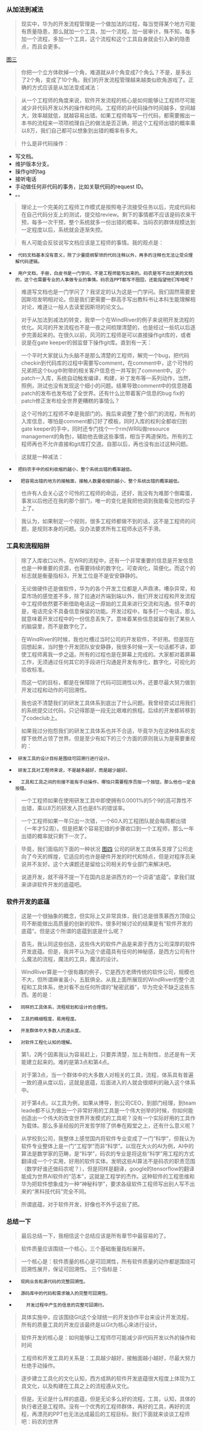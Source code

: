 ### 从加法到减法
> 现实中，华为的开发流程管理是一个做加法的过程，每当觉得某个地方可能有质量隐患，那么就加一个工具，加一个流程，加一层审计，殊不知，每多加一个流程，多加一个工具，这个流程和这个工具自身就会引入新的隐患点，而且会更多。

[图三](https://timgsa.baidu.com/timg?image&quality=80&size=b9999_10000&sec=1553537285821&di=af04656f551bb2c2854a14f045d4d47c&imgtype=0&src=http%3A%2F%2F5b0988e595225.cdn.sohucs.com%2Fimages%2F20170927%2Ff720e18b8bac4681a7b24a0608d2e0f8.jpeg)

> 你把一个立方体砍掉一个角，难道就从8个角变成7个角么？不是，是多出了2个角，变成了10个角。我们的开发流程管理越来越类似砍角游戏了。正确的方式应该是从加法变成减法：

> 从一个工程师的角度来说，软件开发流程的核心是如何能够让工程师尽可能减少非代码开发以外的操作和时间。工程师的非代码操作时间越多，空间越大，效率越就低，就越容易出错。如果工程师每写一行代码，都需要搬出一本书的流程来一项项梳理自己的做法是否正确，把这个工程师出错的概率乘以8万，我们自己都可以想象到出错的概率有多大。

> 什么是非代码操作：
* 写文档。
* 维护版本分支。
* 操作git的tag
* 接听电话
* 手动做任何非代码的事务，比如关联代码的request ID。
* 。。
> 理论上一个完美的工程师工作模式是按照电子流接受任务以后，完成代码和在自己代码分支上的测试，提交给review。剩下的事情都不应该是码农来干预，每多一次干预，整个系统就多一份出错的概率。当码农的群体规模达到一定程度以后，系统就会逐渐失控。

> 有人可能会反驳说写文档应该是工程师的事情。我的观点是：
*      代码文档基本没有意义，除了少量提纲挈领的代码注释以外，再多的注释也无法让受众理解代码逻辑。
*      用户文档，手册，白皮书是一门学问，不是工程师能写出来的。码农是写不出优美的文档的，这个也需要专业的人事做专业的事情。码农连PPT都写不囫囵，还能指望他们写啥呢？

> 难道写文档也是一门学问了？我坚定的认为这是一门学问。我们固然需要爱因斯坦发明相对论。但是我们更需要一群高手写出教科书让本科生能理解相对论，难道让一般人去读爱因斯坦的论文么。

> 对于从加法到减法的转变，我举一个在WindRiver的例子来说明开发流程的优化。风河的开发流程也不是一夜之间梳理清楚的，也是经过一些坑以后逐步完善起来的。在很久以前，风河的工程师是可以直接操作git库的，或者说是在gate keeper的弱监督下操作git库。直到有一天：

> 一个平时大家就认为头脑不是那么清楚的工程师，解完一个bug，把代码checkin到代码库的过程中需要写comment，在comment中，这个可怜的兄弟把这个bug中附带的相关客户信息也一并写到了comment中。这个patch一入库，系统自动触发编译，构建，补丁发布等一系列动作，当然，照例，测试也没有发现这个细小的问题。结果导致comment中的信息随着patch的发布也发布给了全世界。还有什么比带着客户信息的bug fix的patch修正发布给全世界更糟糕的事情么？

> 这个可怜的工程师不幸是我部门的。我后来调整了整个部门的流程，所有的入库信息，哪怕是comment都订好了模板，同时入库的权利全都收归到gate keeper的手中，同时还专门找个一个rm(WR叫做resource management的角色)，辅助他去做这些事情，相当于两道保险。所有的工程师再也不允许直接和git库打交道。自那以后，再也没有出过这种问题。

> 这就是一种减法：
*      把码农手中的权利收缩的越小，整个系统出错的概率越低。
*       把容易出错的地方的接触面，接触人数量收缩的越小，整个系统出错的概率越低。

> 也许有人会关心这个可怜的工程师的命运，还好，我没有为难那个倒霉蛋，事发以后他还在我的那个部门，唯一的变化是我把他调到我能看见他的位子上了。

> 我认为，如果制定一个规则，很多工程师都做不到的话，这不是工程师的问题，是规则本身的问题。没办法要求所有工程师永远不手滑。

### 工具和流程陷阱
> 除了入库收口以外，在WR的流程中，还有一个非常重要的信息是开发信息也是一种重要的资源，也需要持续的数字化，可查询化，简便化。而这个的标志就是衡量指标3，开发工位是不是安安静静的。

> 无论做硬件还是做软件，华为的各个开发工位都是人声鼎沸，嘈杂异常，和菜市场的感觉差不多，除了拉通对齐端到端以外，我们开发过程和开发流程中工程师依然要不断借助电话这一原始的工具来进行交流和沟通。但不幸的是，电话完全不具备信息保留的功能。开发过程中，每多打一个电话，那么就意味着开发过程中的一份信息丢失了。意味着某些信息就留存到了某些人的脑袋里，而不是数字化了。

> 在WindRiver的时候，我也吐槽过当时公司的开发软件，不好用。但是现在回想起来，当时整个开发团队安安静静，我很多时候一天一句话都不讲，即使工程师离我一步之遥。所有的过程也是在屏幕上完成的。大家都对着屏幕工作，无须通过任何其它的手段进行沟通是开发有序化，数字化，可视化的验收标准。

> 而这一切的目标，都是在保障除了代码可回溯性以外，还要尽最大努力做到开发过程和动作的可回溯性。

> 我也说不清楚我们的研发工具体系到底出了什么问题。我曾经尝试过用我们的系统提交过代码，只记得那是一段无比艰难的旅程。后续的开发都转移到了codeclub上。

> 如果我过分抱怨我们的研发工具体系也并不合适，毕竟华为在这种体系的支撑下依然占领了世界。但是至少有如下的三个方面的原则我认为是需要重视的：
*      研发工具的设计目标是围绕可回溯行进行设计。
*      研发工具对工程师来说，不是越多越好，而是越少越好。
*       工具和工具之间的衔接不能有手动操作，哪怕只需要程序员按一个按钮，那么他也一定会按错。
> 一个工程师如果在使用研发工具中即使拥有0.0001%的5个9的高可靠性不出错，乘以8万的研发人员也是8%的错误率。

> 一个工程师如果一年只出一次错，一个60人的工程团队就会每周都出错（一年才52周）。但是把某个容易犯错的步骤收口到一个工程师，那么一年出错的概率就只剩下一次了。

> 毕竟，我们面临的下面的一种状况
[图四](http://image.huawei.com/tiny-lts/v1/images/f3b1825ed8b447dc3901_554x246.jpg@900-0-90-f.jpg)
> 公司的研发工具体系支撑了公司走向了今天的辉煌，它适应的也许是硬件开发的时代和特点，但是对程序员来说并不友好。这个大课题还是留给公司相关的专业部门来解决吧。

> 说道开发，就不得不提一下在国内总是讲西方的一个词语“底蕴”。拿我们就来讲讲软件开发的底蕴吧。

### 软件开发的底蕴
> 这是一个很抽象的概念，但实际上又非常具体，我们总是很羡慕西方顶级公司不断能做出高质量的创新的软件。很多时候讨论的结果是有“软件开发的底蕴”。但是这个所谓的底蕴到底是什么呢？

> 首先，我认同这些创造，这些伟大的软件产品是来源于西方公司深厚的软件开发底蕴。但是，我并不认为这个底蕴具有任何的神秘感，是西方公司有什么魔法的流程，魔法的工具，魔法的设计。

> WindRiver算是一个很有趣的例子，它是西方老牌传统的软件公司，规模也不大，但所谓麻雀虽小，五脏俱全。从我上面所展现的WindRiver的整个流程和工具体系，绝对看不出任何所谓的“秘密武器”，华为完全不缺乏这些东西。差的是：
*       同样的工具体系，流程规划和设计的合理性。
*       工具的精细程度，易用程度。
*       开发群体中大多数人的遵从度。
*       对软件工程化认知的理解。
> 第1，2两个因素我认为容易赶上，只要弄清楚，加上有耐性，总还是有一天能建立起来的。难的是第3点和第4点。

> 对于第3点，当一个群体中的大多数人对相关的工具，流程，体系具有普遍一致的遵从度以后，这就是底蕴，后面进入的人就会很顺利的融入这个体系中。

> 对于第4点。以工具为例，如果从博导，到公司CEO，到部门经理，到team leade都不认为做出一个非常好用的工具是一个伟大创举的时候，你如何能创造出一个伟大的改变世界开发模式的工具呢？没有一个实际好用的工具作为载体。那么多圣经般的开发哲学除了供奉在殿堂之上，还有什么意义呢？

> 从学校到公司，我整体上感觉国内将软件专业变成了一门“科学”，但我认为软件专业整体上是一门“工程学”而非“科学”。以现在大火的AI为例，AI中的算法是数学家的范畴，是“科学”，码农的专业是将这些“科学”用工程的方式翻译成一个个实用，好用的软件实体。发明这些AI算法不是码农的职责范围（数学好谁还做码农呢？），但是同样是翻译，google的tensorflow的翻译能成为世界AI软件的“范本”，这就是工程学的杰作。这种软件的工程思维和华为把软件想象成为一种“神秘科学”，要求各级软件工程师写出别人写不出来的“黑科技代码”完全不同。

> 所谓底蕴，对于软件开发，好像也不外乎这些了把。

### 总结一下
> 最后总结一下，我相信这个总结应该是所有章节中最容易的了。

> 软件质量应该围绕一个核心，三个基础衡量指标展开。

> 一个核心是：软件质量的核心是可回溯性，所有软件质量的动作都是围绕可回溯性展开，保证可回溯性。
三个指标是：
*       现网业务和源代码的完整回溯性。
*       源码库中的代码和需求输入的完整可回溯性。
*         开发过程中产生的信息的完整可回溯行。
> 具体实施中，应该围绕Git这个全球统一的开发协作平台来设计开发流程，所有的质量工具的开发应该最终是以Git为核心来进行设计。

> 软件开发的核心是：如何能够让工程师尽可能减少非代码开发以外的操作和时间

> 工程师和开发工具的关系是：工具越少越好，接触面越小越好，尽最大努力杜绝手动操作。

> 逐步建立工具化的文化认知，西方成熟的软件开发底蕴很大程度上体现为工具文化，以及构建在工具之上的流程遵从文化。

> 但是。无论是什么样的底蕴，但是无论多么好的流程，工具，认知，具体的执行者还是工程师。没有一个优秀的工程师群体，再好的工具，再好的流程，再漂亮的PPT也无法达成最后的工程目标。我们下面就来谈谈工程师吧：码农的世界
 
